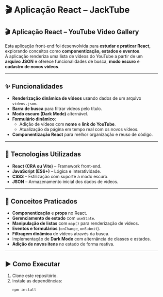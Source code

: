 # 🎬 Aplicação React – JackTube
## 🎬 Aplicação React – YouTube Video Gallery

Esta aplicação front-end foi desenvolvida para **estudar e praticar React**, explorando conceitos como **componentização, estados e eventos**.  
A aplicação renderiza uma lista de vídeos do YouTube a partir de um **arquivo JSON** e oferece funcionalidades de busca, **modo escuro** e **cadastro de novos vídeos**.

---

## ✨ Funcionalidades
- **Renderização dinâmica de vídeos** usando dados de um arquivo `videos.json`.
- **Barra de busca** para filtrar vídeos pelo título.
- **Modo escuro (Dark Mode)** alternável.
- **Formulário dinâmico**:
  - Adição de vídeos com **nome** e **link do YouTube**.
  - Atualização da página em tempo real com os novos vídeos.
- **Componentização React** para melhor organização e reuso de código.

---

## 🚀 Tecnologias Utilizadas
- **React (CRA ou Vite)** – Framework front-end.
- **JavaScript (ES6+)** – Lógica e interatividade.
- **CSS3** – Estilização com suporte a modo escuro.
- **JSON** – Armazenamento inicial dos dados de vídeos.

---

## 🧠 Conceitos Praticados
- **Componentização** e **props** no React.
- **Gerenciamento de estado** com `useState`.
- **Manipulação de listas** com `map()` para renderização de vídeos.
- **Eventos e formulários** (`onChange`, `onSubmit`).
- **Filtragem dinâmica** de vídeos através da busca.
- Implementação de **Dark Mode** com alternância de classes e estados.
- **Adição de novos itens** no estado de forma reativa.

---

## ▶️ Como Executar
1. Clone este repositório.
2. Instale as dependências:
   ```bash
   npm install
